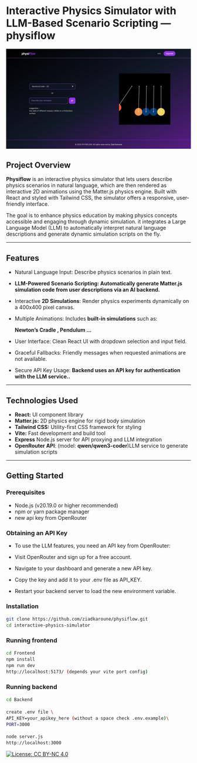 # Interactive Physics Simulator with LLM-Based Scenario Scripting — **physiflow**
![Physics Simulation iimage](./images/physics-simulation-img.png)
## Project Overview

**Physiflow** is an interactive physics simulator that lets users describe physics scenarios in natural language, which are then rendered as interactive 2D animations using the Matter.js physics engine. Built with React and styled with Tailwind CSS, the simulator offers a responsive, user-friendly interface.

The goal is to enhance physics education by making physics concepts accessible and engaging through dynamic simulation. it integrates a Large Language Model (LLM) to automatically interpret natural language descriptions and generate dynamic simulation scripts on the fly.

---

## Features

- Natural Language Input: Describe physics scenarios in plain text.

- **LLM-Powered Scenario Scripting: Automatically generate Matter.js simulation code from user descriptions via an AI backend.**

- Interactive **2D Simulations**: Render physics experiments dynamically on a 400x400 pixel canvas.

- Multiple Animations: Includes **built-in simulations** such as:

     **Newton’s Cradle , Pendulum ...**

- User Interface: Clean React UI with dropdown selection and input field.

- Graceful Fallbacks: Friendly messages when requested animations are not available.

- Secure API Key Usage: **Backend uses an API key for authentication with the LLM service..**

---

## Technologies Used

- **React:** UI component library
- **Matter.js:** 2D physics engine for rigid body simulation
- **Tailwind CSS:** Utility-first CSS framework for styling
- **Vite:** Fast development and build tool
- **Express** Node.js server for API proxying and LLM integration
- **OpenRouter API**: (model: **qwen/qwen3-coder**)LLM service to generate simulation scripts
---

## Getting Started

### Prerequisites

- Node.js (v20.19.0 or higher recommended)
- npm or yarn package manager
- new api key from OpenRouter 

### Obtaining an API Key
- To use the LLM features, you need an API key from OpenRouter:

- Visit OpenRouter and sign up for a free account.

- Navigate to your dashboard and generate a new API key.

- Copy the key and add it to your .env file as API_KEY.

- Restart your backend server to load the new environment variable.

### Installation

```bash
git clone https://github.com/ziadkaroune/physiflow.git
cd interactive-physics-simulator
```

### Running frontend
```bash
cd Frontend
npm install
npm run dev
http://localhost:5173/ (depends your vite port config)
```
### Running backend
```bash
cd Backend

create .env file \
API_KEY=your_apikey_here (without a space check .env.example)\
PORT=3000

node server.js
http://localhost:3000 
```

[![License: CC BY-NC 4.0](https://img.shields.io/badge/License-CC%20BY--NC%204.0-lightgrey.svg)](https://creativecommons.org/licenses/by-nc/4.0/)